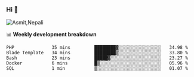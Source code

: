### Hi 👋

![Asmit,Nepali](https://media.giphy.com/media/L8K62iTDkzGX6/giphy.gif)
<!--
**asmit99nepali/asmit99nepali** is a ✨ _special_ ✨ repository because its `README.md` (this file) appears on your GitHub profile.

Here are some ideas to get you started:

- 🔭 I’m currently working on ...
- 🌱 I’m currently learning ...
- 👯 I’m looking to collaborate on ...
- 🤔 I’m looking for help with ...
- 💬 Ask me about ...
- 📫 How to reach me: ...
- 😄 Pronouns: ...
- ⚡ Fun fact: ...
-->


📊 **Weekly development breakdown**
<!--START_SECTION:waka-->

```text
PHP              35 mins         ████████▓░░░░░░░░░░░░░░░░   34.98 %
Blade Template   34 mins         ████████▒░░░░░░░░░░░░░░░░   33.80 %
Bash             23 mins         █████▓░░░░░░░░░░░░░░░░░░░   23.27 %
Docker           6 mins          █▒░░░░░░░░░░░░░░░░░░░░░░░   05.96 %
SQL              1 min           ▒░░░░░░░░░░░░░░░░░░░░░░░░   01.07 %
```

<!--END_SECTION:waka-->

